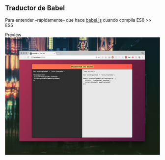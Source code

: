 ## Traductor de Babel
Para entender –rápidamente– que hace [babel.js](https://babeljs.io/) cuando compila ES6 >> ES5  

Preview
![Traductor de Babel](https://raw.githubusercontent.com/juanmnl/learnJSX/master/learnJSX.png)
